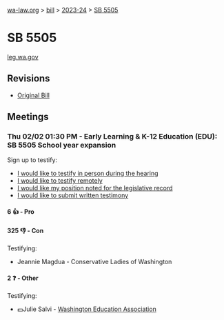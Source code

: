 [wa-law.org](/) > [bill](/bill/) > [2023-24](/bill/2023-24/) > [SB 5505](/bill/2023-24/sb/5505/)

# SB 5505
[leg.wa.gov](https://app.leg.wa.gov/billsummary?BillNumber=5505&Year=2023&Initiative=false)

## Revisions
* [Original Bill](1/)

## Meetings
### Thu 02/02 01:30 PM - Early Learning & K-12 Education (EDU): SB 5505 School year expansion
Sign up to testify:
* [I would like to testify in person during the hearing](https://app.leg.wa.gov/csi/Testifier/Add?chamber=House&mId=30601&aId=150241&caId=20882&tId=1)
* [I would like to testify remotely](https://app.leg.wa.gov/csi/Testifier/Add?chamber=House&mId=30601&aId=150241&caId=20882&tId=2)
* [I would like my position noted for the legislative record](https://app.leg.wa.gov/csi/Testifier/Add?chamber=House&mId=30601&aId=150241&caId=20882&tId=3)
* [I would like to submit written testimony](https://app.leg.wa.gov/csi/Testifier/Add?chamber=House&mId=30601&aId=150241&caId=20882&tId=4)

#### 6 👍 - Pro

#### 325 👎 - Con
Testifying:
* Jeannie Magdua - Conservative Ladies of Washington

#### 2 ❓ - Other
Testifying:
* 💵Julie Salvi - [Washington Education Association](/org/washington_education_association/)
